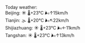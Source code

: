Today weather:  
Beijing: ☀️   🌡️+23°C 🌬️↑15km/h  
Tianjin: 🌫  🌡️+20°C 🌬️↖22km/h  
Shijiazhuang: ☀️   🌡️+23°C 🌬️←11km/h  
Tangshan: ☀️   🌡️+23°C 🌬️↑13km/h  
